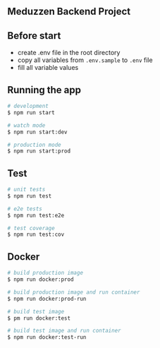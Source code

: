 ## Meduzzen Backend Project

## Before start

- create .env file in the root directory
- copy all variables from `.env.sample` to `.env` file
- fill all variable values

## Running the app

```bash
# development
$ npm run start

# watch mode
$ npm run start:dev

# production mode
$ npm run start:prod
```

## Test

```bash
# unit tests
$ npm run test

# e2e tests
$ npm run test:e2e

# test coverage
$ npm run test:cov
```

## Docker

```bash
# build production image
$ npm run docker:prod

# build production image and run container
$ npm run docker:prod-run

# build test image
$ pm run docker:test

# build test image and run container
$ npm run docker:test-run
```
